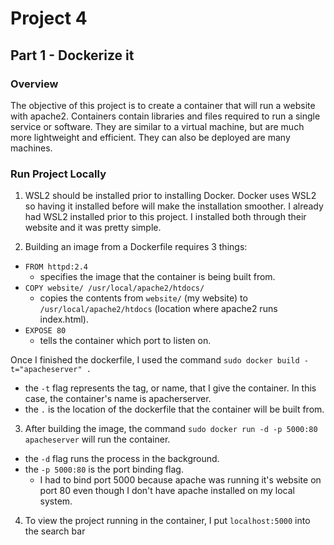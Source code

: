 # Project 4

## Part 1 - Dockerize it

### Overview
The objective of this project is to create a container that will run a website with apache2. Containers contain libraries and files required to run a single service or software. They are similar to a virtual machine, but are much more lightweight and efficient. They can also be deployed are many machines.
  
### Run Project Locally
1. WSL2 should be installed prior to installing Docker. Docker uses WSL2 so having it installed before will make the installation smoother. I already had WSL2 installed prior to this project. I installed both through their website and it was pretty simple.
  
2. Building an image from a Dockerfile requires 3 things:  
  *  ` FROM httpd:2.4 `  
     * specifies the image that the container is being built from. 
  *  ` COPY website/ /usr/local/apache2/htdocs/ ` 
     * copies the contents from `website/` (my website) to `/usr/local/apache2/htdocs` (location where apache2 runs index.html).
  * `EXPOSE 80` 
     * tells the container which port to listen on.
     
  Once I finished the dockerfile, I used the command ` sudo docker build -t="apacheserver" . `
  * the `-t` flag represents the tag, or name, that I give the container. In this case, the container's name is apacherserver.
  * the `.` is the location of the dockerfile that the container will be built from.
     
 3. After building the image, the command `sudo docker run -d -p 5000:80 apacheserver` will run the container.
  * the `-d` flag runs the process in the background.
  * the `-p 5000:80` is the port binding flag.
    * I had to bind port 5000 because apache was running it's website on port 80 even though I don't have apache installed on my local system.

 4. To view the project running in the container, I put `localhost:5000` into the search bar
     
     
  

